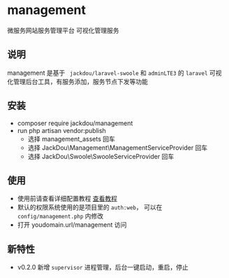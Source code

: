 # management
微服务网站服务管理平台 可视化管理服务

## 说明
management 是基于 ` jackdou/laravel-swoole`  和 `adminLTE3` 的 `laravel` 可视化管理后台工具，有服务添加，服务节点下发等功能

## 安装
- composer require jackdou/management
- run php artisan vendor:publish
    - 选择 management_assets 回车
    - 选择 JackDou\Management\ManagementServiceProvider 回车
    - 选择 JackDou\Swoole\SwooleServiceProvider 回车
## 使用
- 使用前请查看详细配置教程 [查看教程](http://www.jackdou.top)
- 默认的权限系统使用的是项目里的 `auth:web`， 可以在 `config/management.php` 内修改
- 打开 youdomain.url/management 访问
## 新特性
- v0.2.0 新增 `supervisor` 进程管理，后台一键启动，重启，停止
